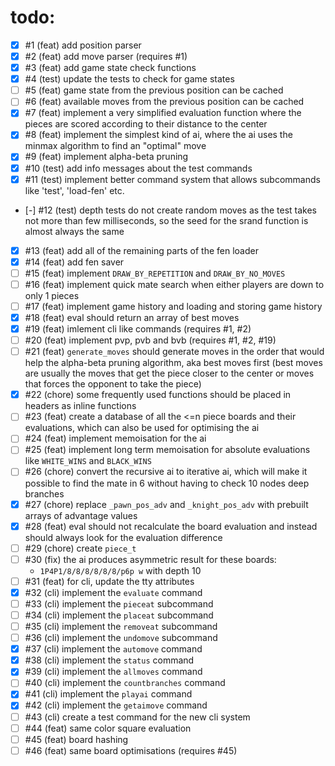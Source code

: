 # todo:
- [x] #1   (feat) add position parser
- [x] #2   (feat) add move parser (requires #1)
- [x] #3   (feat) add game state check functions
- [x] #4   (test) update the tests to check for game states
- [ ] #5   (feat) game state from the previous position can be cached
- [ ] #6   (feat) available moves from the previous position can be cached
- [x] #7   (feat) implement a very simplified evaluation function where the pieces are scored according to their distance to the center
- [x] #8   (feat) implement the simplest kind of ai, where the ai uses the minmax algorithm to find an "optimal" move
- [x] #9   (feat) implement alpha-beta pruning
- [x] #10  (test) add info messages about the test commands
- [x] #11  (test) implement better command system that allows subcommands like 'test', 'load-fen' etc.
- [-] #12  (test) depth tests do not create random moves as the test takes not more than few milliseconds, so the seed for the srand function is almost always the same
- [x] #13  (feat) add all of the remaining parts of the fen loader
- [x] #14  (feat) add fen saver
- [ ] #15  (feat) implement `DRAW_BY_REPETITION` and `DRAW_BY_NO_MOVES`
- [ ] #16  (feat) implement quick mate search when either players are down to only 1 pieces
- [ ] #17  (feat) implement game history and loading and storing game history
- [x] #18  (feat) eval should return an array of best moves
- [x] #19  (feat) imlement cli like commands (requires #1, #2)
- [ ] #20  (feat) implement pvp, pvb and bvb (requires #1, #2, #19)
- [ ] #21  (feat) `generate_moves` should generate moves in the order that would help the alpha-beta pruning algorithm, aka best moves first (best moves are usually the moves that get the piece closer to the center or moves that forces the opponent to take the piece)
- [x] #22  (chore) some frequently used functions should be placed in headers as inline functions
- [ ] #23  (feat) create a database of all the <=n piece boards and their evaluations, which can also be used for optimising the ai
- [ ] #24  (feat) implement memoisation for the ai
- [ ] #25  (feat) implement long term memoisation for absolute evaluations like `WHITE_WINS` and `BLACK_WINS`
- [ ] #26  (chore) convert the recursive ai to iterative ai, which will make it possible to find the mate in 6 without having to check 10 nodes deep branches
- [x] #27  (chore) replace `_pawn_pos_adv` and `_knight_pos_adv` with prebuilt arrays of advantage values
- [x] #28  (feat) eval should not recalculate the board evaluation and instead should always look for the evaluation difference
- [ ] #29  (chore) create `piece_t`
- [ ] #30  (fix) the ai produces asymmetric result for these boards:
  - `1P4P1/8/8/8/8/8/8/p6p w` with depth 10
- [ ] #31  (feat) for cli, update the tty attributes
- [x] #32  (cli) implement the `evaluate` command
- [ ] #33  (cli) implement the `pieceat` subcommand
- [ ] #34  (cli) implement the `placeat` subcommand
- [ ] #35  (cli) implement the `removeat` subcommand
- [ ] #36  (cli) implement the `undomove` subcommand
- [x] #37  (cli) implement the `automove` command
- [x] #38  (cli) implement the `status` command
- [x] #39  (cli) implement the `allmoves` command
- [ ] #40  (cli) implement the `countbranches` command
- [x] #41  (cli) implement the `playai` command
- [x] #42  (cli) implement the `getaimove` command
- [ ] #43  (cli) create a test command for the new cli system
- [ ] #44  (feat) same color square evaluation
- [ ] #45  (feat) board hashing
- [ ] #46  (feat) same board optimisations (requires #45)
